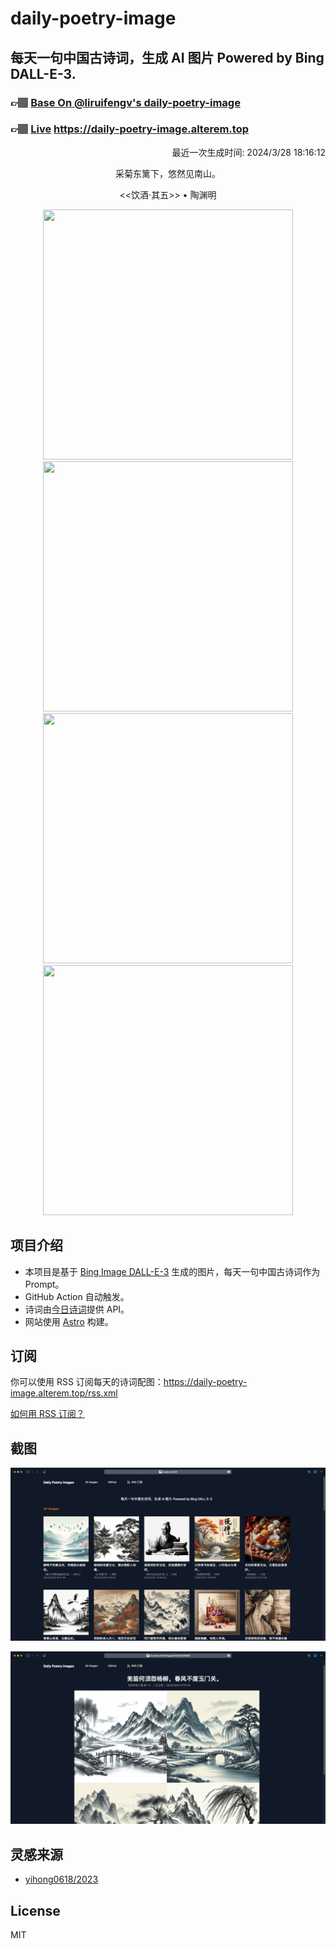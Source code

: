 
# daily-poetry-image

## 每天一句中国古诗词，生成 AI 图片 Powered by Bing DALL-E-3.

### 👉🏽 [Base On @liruifengv's daily-poetry-image](https://github.com/liruifengv/daily-poetry-image)

### 👉🏽 [Live](https://daily-poetry-image.alterem.top/) https://daily-poetry-image.alterem.top

<p align="right">
  最近一次生成时间: 2024/3/28 18:16:12
</p>
<p align="center">
采菊东篱下，悠然见南山。
</p>
<p align="center">
<<饮酒·其五>> • 陶渊明
</p>
<p align="center">
<img src="https://tse1.mm.bing.net/th/id/OIG2.4sgK27e74Rk5RHaL45Ad" height="400" width="400" />
<img src="https://tse4.mm.bing.net/th/id/OIG2.qkhpjEPHwd49nm7zBsoO" height="400" width="400" />
<img src="https://tse3.mm.bing.net/th/id/OIG2.FftVspTUNsc3pixOrgrK" height="400" width="400" />
<img src="https://tse1.mm.bing.net/th/id/OIG2.7PH7IfOV6GzJDvBmKUEN" height="400" width="400" />
</p>

## 项目介绍

-   本项目是基于 [Bing Image DALL-E-3](https://www.bing.com/images/create) 生成的图片，每天一句中国古诗词作为 Prompt。
-   GitHub Action 自动触发。
-   诗词由[今日诗词](https://www.jinrishici.com/)提供 API。
-   网站使用 [Astro](https://astro.build) 构建。

## 订阅

你可以使用 RSS 订阅每天的诗词配图：https://daily-poetry-image.alterem.top/rss.xml

[如何用 RSS 订阅？](https://zhuanlan.zhihu.com/p/55026716)

## 截图

![图片列表](./screenshots/Snipaste_2023-12-28_21-00-26.png)

![图片详情](./screenshots/Snipaste_2023-12-28_21-00-53.png)

## 灵感来源

-   [yihong0618/2023](https://github.com/yihong0618/2023)

## License

MIT
